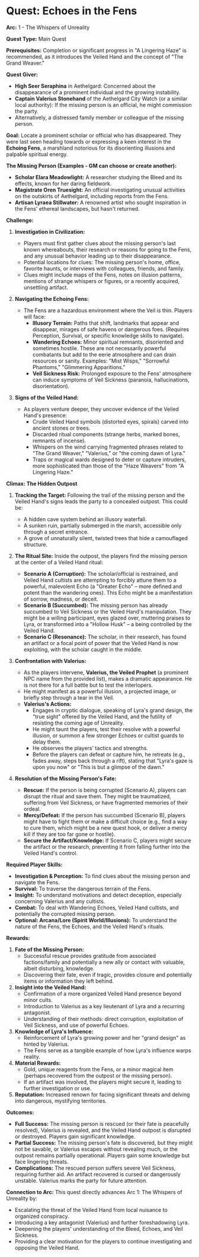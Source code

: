 # Quest: Echoes in the Fens

**Arc:** 1 - The Whispers of Unreality

**Quest Type:** Main Quest

**Prerequisites:** Completion or significant progress in "A Lingering Haze" is recommended, as it introduces the Veiled Hand and the concept of "The Grand Weaver."

**Quest Giver:**
*   **High Seer Seraphina** in Aethelgard: Concerned about the disappearance of a prominent individual and the growing instability.
*   **Captain Valerius Stonehand** of the Aethelgard City Watch (or a similar local authority): If the missing person is an official, he might commission the party.
*   Alternatively, a distressed family member or colleague of the missing person.

**Goal:**
Locate a prominent scholar or official who has disappeared. They were last seen heading towards or expressing a keen interest in the **Echoing Fens**, a marshland notorious for its disorienting illusions and palpable spiritual energy.

**The Missing Person (Examples - GM can choose or create another):**
*   **Scholar Elara Meadowlight:** A researcher studying the Bleed and its effects, known for her daring fieldwork.
*   **Magistrate Oren Truesight:** An official investigating unusual activities on the outskirts of Aethelgard, including reports from the Fens.
*   **Artisan Lyraea Stillwater:** A renowned artist who sought inspiration in the Fens' ethereal landscapes, but hasn't returned.

**Challenge:**
1.  **Investigation in Civilization:**
    *   Players must first gather clues about the missing person's last known whereabouts, their research or reasons for going to the Fens, and any unusual behavior leading up to their disappearance.
    *   Potential locations for clues: The missing person's home, office, favorite haunts, or interviews with colleagues, friends, and family.
    *   Clues might include maps of the Fens, notes on illusion patterns, mentions of strange whispers or figures, or a recently acquired, unsettling artifact.

2.  **Navigating the Echoing Fens:**
    *   The Fens are a hazardous environment where the Veil is thin. Players will face:
        *   **Illusory Terrain:** Paths that shift, landmarks that appear and disappear, mirages of safe havens or dangerous foes. (Requires Perception, Survival, or specific knowledge skills to navigate).
        *   **Wandering Echoes:** Minor spiritual remnants, disoriented and sometimes hostile. These are not necessarily powerful combatants but add to the eerie atmosphere and can drain resources or sanity. Examples: "Mist Wisps," "Sorrowful Phantoms," "Glimmering Apparitions."
        *   **Veil Sickness Risk:** Prolonged exposure to the Fens' atmosphere can induce symptoms of Veil Sickness (paranoia, hallucinations, disorientation).

3.  **Signs of the Veiled Hand:**
    *   As players venture deeper, they uncover evidence of the Veiled Hand's presence:
        *   Crude Veiled Hand symbols (distorted eyes, spirals) carved into ancient stones or trees.
        *   Discarded ritual components (strange herbs, marked bones, remnants of incense).
        *   Whispers on the wind carrying fragmented phrases related to "The Grand Weaver," "Valerius," or "the coming dawn of Lyra."
        *   Traps or magical wards designed to deter or capture intruders, more sophisticated than those of the "Haze Weavers" from "A Lingering Haze."

**Climax: The Hidden Outpost**
1.  **Tracking the Target:** Following the trail of the missing person and the Veiled Hand's signs leads the party to a concealed outpost. This could be:
    *   A hidden cave system behind an illusory waterfall.
    *   A sunken ruin, partially submerged in the marsh, accessible only through a secret entrance.
    *   A grove of unnaturally silent, twisted trees that hide a camouflaged structure.

2.  **The Ritual Site:** Inside the outpost, the players find the missing person at the center of a Veiled Hand ritual:
    *   **Scenario A (Corruption):** The scholar/official is restrained, and Veiled Hand cultists are attempting to forcibly attune them to a powerful, malevolent Echo (a "Greater Echo" – more defined and potent than the wandering ones). This Echo might be a manifestation of sorrow, madness, or deceit.
    *   **Scenario B (Succumbed):** The missing person has already succumbed to Veil Sickness or the Veiled Hand's manipulation. They might be a willing participant, eyes glazed over, muttering praises to Lyra, or transformed into a "Hollow Husk" – a being controlled by the Veiled Hand.
    *   **Scenario C (Resonance):** The scholar, in their research, has found an artifact or a focal point of power that the Veiled Hand is now exploiting, with the scholar caught in the middle.

3.  **Confrontation with Valerius:**
    *   As the players intervene, **Valerius, the Veiled Prophet** (a prominent NPC name from the provided list), makes a dramatic appearance. He is not there for a full battle but to test the interlopers.
    *   He might manifest as a powerful illusion, a projected image, or briefly step through a tear in the Veil.
    *   **Valerius's Actions:**
        *   Engages in cryptic dialogue, speaking of Lyra's grand design, the "true sight" offered by the Veiled Hand, and the futility of resisting the coming age of Unreality.
        *   He might taunt the players, test their resolve with a powerful illusion, or summon a few stronger Echoes or cultist guards to delay them.
        *   He observes the players' tactics and strengths.
        *   Before the players can defeat or capture him, he retreats (e.g., fades away, steps back through a rift), stating that "Lyra's gaze is upon you now" or "This is but a glimpse of the dawn."

4.  **Resolution of the Missing Person's Fate:**
    *   **Rescue:** If the person is being corrupted (Scenario A), players can disrupt the ritual and save them. They might be traumatized, suffering from Veil Sickness, or have fragmented memories of their ordeal.
    *   **Mercy/Defeat:** If the person has succumbed (Scenario B), players might have to fight them or make a difficult choice (e.g., find a way to cure them, which might be a new quest hook, or deliver a mercy kill if they are too far gone or hostile).
    *   **Secure the Artifact/Knowledge:** If Scenario C, players might secure the artifact or the research, preventing it from falling further into the Veiled Hand's control.

**Required Player Skills:**
*   **Investigation & Perception:** To find clues about the missing person and navigate the Fens.
*   **Survival:** To traverse the dangerous terrain of the Fens.
*   **Insight:** To understand motivations and detect deception, especially concerning Valerius and any cultists.
*   **Combat:** To deal with Wandering Echoes, Veiled Hand cultists, and potentially the corrupted missing person.
*   **Optional: Arcana/Lore (Spirit World/Illusions):** To understand the nature of the Fens, the Echoes, and the Veiled Hand's rituals.

**Rewards:**
1.  **Fate of the Missing Person:**
    *   Successful rescue provides gratitude from associated factions/family and potentially a new ally or contact with valuable, albeit disturbing, knowledge.
    *   Discovering their fate, even if tragic, provides closure and potentially items or information they left behind.
2.  **Insight into the Veiled Hand:**
    *   Confirmation of a more organized Veiled Hand presence beyond minor cults.
    *   Introduction to Valerius as a key lieutenant of Lyra and a recurring antagonist.
    *   Understanding of their methods: direct corruption, exploitation of Veil Sickness, and use of powerful Echoes.
3.  **Knowledge of Lyra's Influence:**
    *   Reinforcement of Lyra's growing power and her "grand design" as hinted by Valerius.
    *   The Fens serve as a tangible example of how Lyra's influence warps reality.
4.  **Material Rewards:**
    *   Gold, unique reagents from the Fens, or a minor magical item (perhaps recovered from the outpost or the missing person).
    *   If an artifact was involved, the players might secure it, leading to further investigation or use.
5.  **Reputation:** Increased renown for facing significant threats and delving into dangerous, mystifying territories.

**Outcomes:**
*   **Full Success:** The missing person is rescued (or their fate is peacefully resolved), Valerius is revealed, and the Veiled Hand outpost is disrupted or destroyed. Players gain significant knowledge.
*   **Partial Success:** The missing person's fate is discovered, but they might not be savable, or Valerius escapes without revealing much, or the outpost remains partially operational. Players gain some knowledge but face lingering threats.
*   **Complications:** The rescued person suffers severe Veil Sickness, requiring further aid. An artifact recovered is cursed or dangerously unstable. Valerius marks the party for future attention.

**Connection to Arc:**
This quest directly advances Arc 1: The Whispers of Unreality by:
*   Escalating the threat of the Veiled Hand from local nuisance to organized conspiracy.
*   Introducing a key antagonist (Valerius) and further foreshadowing Lyra.
*   Deepening the players' understanding of the Bleed, Echoes, and Veil Sickness.
*   Providing a clear motivation for the players to continue investigating and opposing the Veiled Hand.
